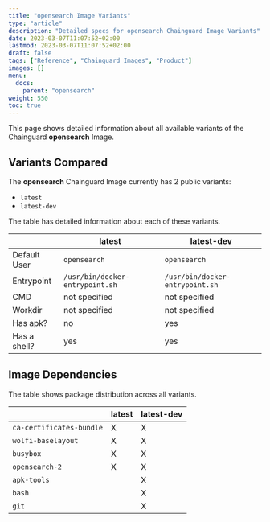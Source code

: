 ```yaml
---
title: "opensearch Image Variants"
type: "article"
description: "Detailed specs for opensearch Chainguard Image Variants"
date: 2023-03-07T11:07:52+02:00
lastmod: 2023-03-07T11:07:52+02:00
draft: false
tags: ["Reference", "Chainguard Images", "Product"]
images: []
menu:
  docs:
    parent: "opensearch"
weight: 550
toc: true
---
```


This page shows detailed information about all available variants of the Chainguard **opensearch** Image.

## Variants Compared
The **opensearch** Chainguard Image currently has 2 public variants: 

- `latest`
- `latest-dev`

The table has detailed information about each of these variants.

|              | latest                          | latest-dev                      |
|--------------|---------------------------------|---------------------------------|
| Default User | `opensearch`                    | `opensearch`                    |
| Entrypoint   | `/usr/bin/docker-entrypoint.sh` | `/usr/bin/docker-entrypoint.sh` |
| CMD          | not specified                   | not specified                   |
| Workdir      | not specified                   | not specified                   |
| Has apk?     | no                              | yes                             |
| Has a shell? | yes                             | yes                             |

## Image Dependencies
The table shows package distribution across all variants.

|                          | latest | latest-dev |
|--------------------------|--------|------------|
| `ca-certificates-bundle` | X      | X          |
| `wolfi-baselayout`       | X      | X          |
| `busybox`                | X      | X          |
| `opensearch-2`           | X      | X          |
| `apk-tools`              |        | X          |
| `bash`                   |        | X          |
| `git`                    |        | X          |

